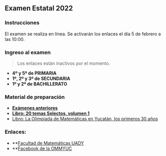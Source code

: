 ## Examen Estatal 2022

### Instrucciones

El examen se realiza en línea.  Se activarán los enlaces el día 5 de febrero a las 10:00.



### Ingreso al examen

> Los enlaces están inactivos por el momento.

* **4º y 5º de PRIMARIA** 
* **1º, 2º y 3º de SECUNDARIA**
* **1º y 2º de BACHILLERATO**


### Material de preparación

* **[Exámenes anteriores](https://intranet.matematicas.uady.mx/omm/problemarios)**
* **[Libro: 20 temas Selectos, volumen 1](https://libreria.uady.mx/products/veinte-temas-selectos-de-matematicas-en-educacion-basica-volumen-i?_pos=2&_sid=377d6fe44&_ss=r)**
* [Libro: La Olimpiada de Matemáticas en Yucatàn, los primeros 30 años](https://libreria.uady.mx/products/la-olimpiada-mexicana-de-matematicas-en-yucatan?_pos=1&_sid=02a776b67&_ss=r)

### Enlaces:

* **[Facultad de Matemáticas UADY](https://intranet.matematicas.uady.mx/omm/)
* **[Facebook de la OMMYUC](https://www.facebook.com/OMMYucatan)
